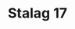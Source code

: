---
title: Stalag 17
year: 1953
opening_date: 1953-04-08
closing_date: 1953-04-18
layout: productions
featured_image: 
image_caption:
image_credit:
playbill: 
category: 
Theatre: Theatre Jacksonville
Venue: Little Theatre
cast:
  Corporal Shultz: Richard Kaszner
  Duke: C.C. Lowery
  Dunbar: Clarence Wood
  Geneva Man: Marvin Edwards
  German Captain: Walter Gomel
  German Guard: Ward Fitzgerald
  Harry Shapiro: Melvin Barnert
  Herb Gordon: Bobby Carraway
  Hoffman: Jim Ashworth
  Horney: Gary Turner
  Marco: Ellis Barnert
  Price: Elmo Lehman
  Reed: David Burns
  Sefton: Hobson Blackmon
  Stash: Jay Cassey
crew:
  Assistant Director: Iris Owen
  Construction and Painting:
    - Nina Branch
    - George Sanchez
    - Peggy Pearson
    - Budd Porter
    - Jay Harder
    - L.J. Gift
    - Peggy Gift
    - Nancy Kassow
    - Ellis Barnert
    - Fritz Ashworth
    - Margaret Lafferty
    - Eileen Quattlebaum
    - Walter Quattlebaum
    - Bob Hurtle
    - Virginia Gosmel
    - Betty Smith
    - Mattie Godwin
    - Rodney Brooks
  Director: Paul E. Geisenhof
  Electrician: Walter Quattlebaum
  Make-up Assistant:
    - Jane Porter
    - Bill Gibbs
    - Gene Sayre
    - Alice Ahren
    - Thelma House
  Make-up Chairman: Peggy Gift
  Properties Assistant:
    - Starke Heriot
    - Eleanor Heriot
    - Thelma House
    - Budd Porter
    - Agatha Caraker
  Properties Chairman: George Sanchez
  Scene Design: A. Eugene Cellar
  Setting and Technical Direction: George A. Ramsey, Jr.
  Sound: Sue Miller
  Stage Manager: Fritz Ashworth
  Wardrobe Chairman: Mrs. H.R. Bingham
orchestra:
external_links:
---